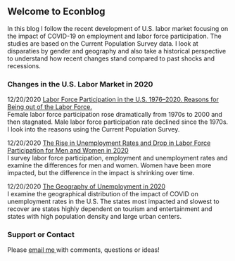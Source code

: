 ## Welcome to Econblog

In this blog I follow the recent development of U.S. labor market focusing on the impact of COVID-19 on employment and labor force participation. The studies are based on the Current Population Survey data. I look at disparaties by gender and geography and also take a historical perspective to understand how recent changes stand compared to past shocks and recessions. 

### Changes in the U.S. Labor Market in 2020

12/20/2020 [Labor Force Participation in the U.S. 1976⁠–⁠2020. Reasons for Being out of the Labor Force.](https://rpubs.com/elenas70/labor_force_participation_US_history)
<br />Female labor force participation rose dramatically from 1970s to 2000 and then stagnated. Male labor force participation rate declined since the 1970s. I look into the reasons using the Current Population Survey.

12/20/2020 [The Rise in Unemployment Rates and Drop in Labor Force Participation for Men and Women in 2020](https://rpubs.com/elenas70/labormarket2020part1)
<br />I survey labor force participation, employment and unemployment rates and examine the differences for men and women. Women have been more impacted, but the difference in the impact is shrinking over time.
 
12/20/2020 [The Geography of Unemployment in 2020](https://rpubs.com/elenas70/labormarket2020part2)
<br />I examine the geographical distribution of the impact of COVID on unemployment rates in the U.S. The states most impacted and slowest to recover are states highly dependent on tourism and entertainment and states with high population density and large urban centers. 

### Support or Contact

Please <a href = "mailto: abc@example.com"> email me </a> with comments, questions or ideas! 

